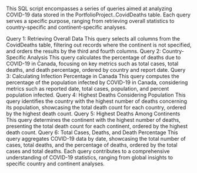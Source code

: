 This SQL script encompasses a series of queries aimed at analyzing COVID-19 data stored in the PortfolioProject..CovidDeaths table. Each query serves a specific purpose, ranging from retrieving overall statistics to country-specific and continent-specific analyses.

Query 1: Retrieving Overall Data
This query selects all columns from the CovidDeaths table, filtering out records where the continent is not specified, and orders the results by the third and fourth columns.
Query 2: Country-Specific Analysis
This query calculates the percentage of deaths due to COVID-19 in Canada, focusing on key metrics such as total cases, total deaths, and death percentage, ordered by country and report date.
Query 3: Calculating Infection Percentage in Canada
This query computes the percentage of the population infected by COVID-19 in Canada, considering metrics such as reported date, total cases, population, and percent population infected.
Query 4: Highest Deaths Considering Population
This query identifies the country with the highest number of deaths concerning its population, showcasing the total death count for each country, ordered by the highest death count.
Query 5: Highest Deaths Among Continents
This query determines the continent with the highest number of deaths, presenting the total death count for each continent, ordered by the highest death count.
Query 6: Total Cases, Deaths, and Death Percentage
This query aggregates COVID-19 data by date, showcasing the total number of cases, total deaths, and the percentage of deaths, ordered by the total cases and total deaths.
Each query contributes to a comprehensive understanding of COVID-19 statistics, ranging from global insights to specific country and continent analyses.
